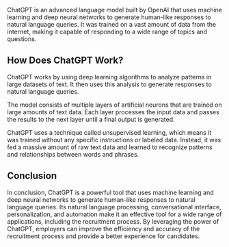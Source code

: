 
ChatGPT is an advanced language model built by OpenAI that uses machine learning and deep neural networks to generate human-like responses to natural language queries. It was trained on a vast amount of data from the internet, making it capable of responding to a wide range of topics and questions.

How Does ChatGPT Work?
----------------------

ChatGPT works by using deep learning algorithms to analyze patterns in large datasets of text. It then uses this analysis to generate responses to natural language queries.

The model consists of multiple layers of artificial neurons that are trained on large amounts of text data. Each layer processes the input data and passes the results to the next layer until a final output is generated.

ChatGPT uses a technique called unsupervised learning, which means it was trained without any specific instructions or labeled data. Instead, it was fed a massive amount of raw text data and learned to recognize patterns and relationships between words and phrases.

Conclusion
----------

In conclusion, ChatGPT is a powerful tool that uses machine learning and deep neural networks to generate human-like responses to natural language queries. Its natural language processing, conversational interface, personalization, and automation make it an effective tool for a wide range of applications, including the recruitment process. By leveraging the power of ChatGPT, employers can improve the efficiency and accuracy of the recruitment process and provide a better experience for candidates.
